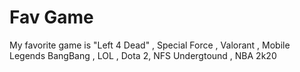 # Fav Game
My favorite game is "Left 4 Dead" , Special Force , Valorant , Mobile Legends BangBang , LOL , Dota 2, NFS Undergtound , NBA 2k20